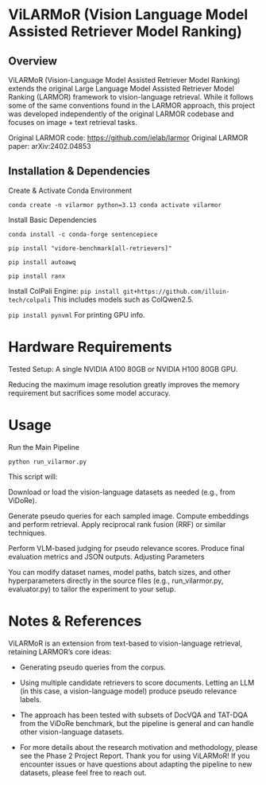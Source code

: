 # ViLARMoR (Vision Language Model Assisted Retriever Model Ranking)

## Overview
ViLARMoR (Vision-Language Model Assisted Retriever Model Ranking) extends the original Large Language Model Assisted Retriever Model Ranking (LARMOR) framework to vision-language retrieval. While it follows some of the same conventions found in the LARMOR approach, this project was developed independently of the original LARMOR codebase and focuses on image + text retrieval tasks.

Original LARMOR code: https://github.com/ielab/larmor
Original LARMOR paper: arXiv:2402.04853

## Installation & Dependencies
Create & Activate Conda Environment

`conda create -n vilarmor python=3.13
conda activate vilarmor`

Install Basic Dependencies

`conda install -c conda-forge sentencepiece`

`pip install "vidore-benchmark[all-retrievers]"`

`pip install autoawq`

`pip install ranx`

Install ColPali Engine:  `pip install git+https://github.com/illuin-tech/colpali`  This includes models such as ColQwen2.5.

`pip install pynvml`  For printing GPU info.

#  Hardware Requirements
Tested Setup: A single NVIDIA A100 80GB or NVIDIA H100 80GB GPU.

Reducing the maximum image resolution greatly improves the memory requirement but sacrifices some model accuracy.

#  Usage
Run the Main Pipeline

`python run_vilarmor.py`

This script will:

Download or load the vision-language datasets as needed (e.g., from ViDoRe).

Generate pseudo queries for each sampled image.
Compute embeddings and perform retrieval.
Apply reciprocal rank fusion (RRF) or similar techniques.

Perform VLM-based judging for pseudo relevance scores.
Produce final evaluation metrics and JSON outputs.
Adjusting Parameters

You can modify dataset names, model paths, batch sizes, and other hyperparameters directly in the source files (e.g., run_vilarmor.py, evaluator.py) to tailor the experiment to your setup.

#  Notes & References
ViLARMoR is an extension from text-based to vision-language retrieval, retaining LARMOR’s core ideas:

* Generating pseudo queries from the corpus.

* Using multiple candidate retrievers to score documents.
Letting an LLM (in this case, a vision-language model) produce pseudo relevance labels.

* The approach has been tested with subsets of DocVQA and TAT-DQA from the ViDoRe benchmark, but the pipeline is general and can handle other vision-language datasets.

* For more details about the research motivation and methodology, please see the Phase 2 Project Report.
Thank you for using ViLARMoR! If you encounter issues or have questions about adapting the pipeline to new datasets, please feel free to reach out.